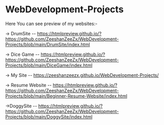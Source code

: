 # WebDevelopment-Projects

Here You can see preview of my websites:-

-> DrumSite -- https://htmlpreview.github.io/?https://github.com/ZeeshanZeeZx/WebDevelopment-Projects/blob/main/DrumSite/index.html

-> Dice Game  -- https://htmlpreview.github.io/?https://github.com/ZeeshanZeeZx/WebDevelopment-Projects/blob/main/DiceGame/index.html

-> My Site --  https://zeeshanzeezx.github.io/WebDevelopment-Projects/

-> Resume Website -- https://htmlpreview.github.io/?https://github.com/ZeeshanZeeZx/WebDevelopment-Projects/blob/main/Beginner-Resume-Website/index.html

->DoggySite -- https://htmlpreview.github.io/?https://github.com/ZeeshanZeeZx/WebDevelopment-Projects/blob/main/DoggySite/index.html
